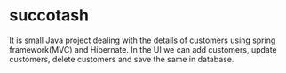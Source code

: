 # succotash

It is small Java project dealing with the details of customers using spring framework(MVC) and Hibernate.
In the UI we can add customers, update customers, delete customers and save the same in database.

